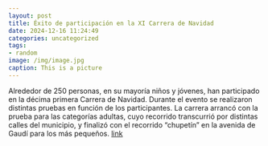 ```yaml
---
layout: post
title: Éxito de participación en la XI Carrera de Navidad
date: 2024-12-16 11:24:49
categories: uncategorized
tags:
- random
image: /img/image.jpg
caption: This is a picture
---
```

Alrededor de 250 personas, en su mayoría niños y jóvenes, han participado en la décima primera Carrera de Navidad. Durante el evento se realizaron distintas pruebas en función de los participantes. La carrera arrancó con la prueba para las categorías adultas, cuyo recorrido transcurrió por distintas calles del municipio, y finalizó con el recorrido “chupetín” en la avenida de Gaudí para los más pequeños.   [link](https://www.ayto-villacanada.es/noticias/exito-de-participacion-en-la-xi-carrera-de-navidad/)
